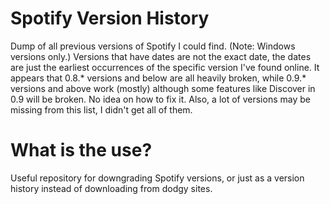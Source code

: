 # Spotify Version History
Dump of all previous versions of Spotify I could find. (Note: Windows versions only.) 
Versions that have dates are not the exact date, the dates are just the earliest occurrences of the specific version I've found online.
It appears that 0.8.* versions and below are all heavily broken, while 0.9.* versions and above work (mostly) although some features like Discover in 0.9 will be broken. No idea on how to fix it. Also, a lot of versions may be missing from this list, I didn't get all of them.

# What is the use?
Useful repository for downgrading Spotify versions, or just as a version history instead of downloading from dodgy sites.
